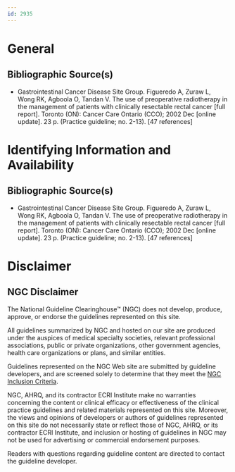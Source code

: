 ```yaml
---
id: 2935
---
```


# General

## Bibliographic Source(s)

- Gastrointestinal Cancer Disease Site Group. Figueredo A, Zuraw L, Wong RK, Agboola O, Tandan V. The use of preoperative radiotherapy in the management of patients with clinically resectable rectal cancer [full report]. Toronto (ON): Cancer Care Ontario (CCO); 2002 Dec [online update]. 23 p. (Practice guideline; no. 2-13). [47 references]

# Identifying Information and Availability

## Bibliographic Source(s)

- Gastrointestinal Cancer Disease Site Group. Figueredo A, Zuraw L, Wong RK, Agboola O, Tandan V. The use of preoperative radiotherapy in the management of patients with clinically resectable rectal cancer [full report]. Toronto (ON): Cancer Care Ontario (CCO); 2002 Dec [online update]. 23 p. (Practice guideline; no. 2-13). [47 references]

# Disclaimer

## NGC Disclaimer

The National Guideline Clearinghouse™ (NGC) does not develop, produce, approve, or endorse the guidelines represented on this site.

All guidelines summarized by NGC and hosted on our site are produced under the auspices of medical specialty societies, relevant professional associations, public or private organizations, other government agencies, health care organizations or plans, and similar entities.

Guidelines represented on the NGC Web site are submitted by guideline developers, and are screened solely to determine that they meet the [NGC Inclusion Criteria](/help-and-about/summaries/inclusion-criteria).

NGC, AHRQ, and its contractor ECRI Institute make no warranties concerning the content or clinical efficacy or effectiveness of the clinical practice guidelines and related materials represented on this site. Moreover, the views and opinions of developers or authors of guidelines represented on this site do not necessarily state or reflect those of NGC, AHRQ, or its contractor ECRI Institute, and inclusion or hosting of guidelines in NGC may not be used for advertising or commercial endorsement purposes.

Readers with questions regarding guideline content are directed to contact the guideline developer.

